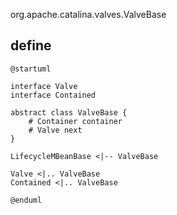 org.apache.catalina.valves.ValveBase

## define

```plantuml
@startuml

interface Valve
interface Contained

abstract class ValveBase {
    # Container container
    # Valve next
}

LifecycleMBeanBase <|-- ValveBase

Valve <|.. ValveBase
Contained <|.. ValveBase

@enduml
```